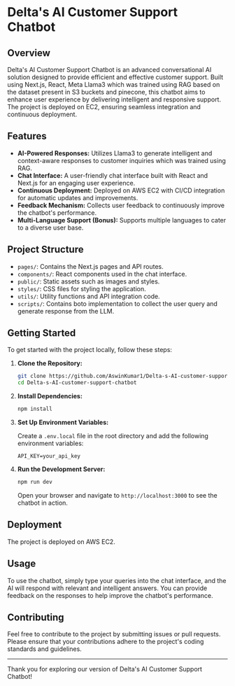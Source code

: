 # Delta's AI Customer Support Chatbot

## Overview

Delta's AI Customer Support Chatbot is an advanced conversational AI solution designed to provide efficient and effective customer support. Built using Next.js, React, Meta Llama3 which was trained using RAG based on the dataset present in S3 buckets and pinecone, this chatbot aims to enhance user experience by delivering intelligent and responsive support. The project is deployed on EC2, ensuring seamless integration and continuous deployment.

## Features

- **AI-Powered Responses:** Utilizes Llama3 to generate intelligent and context-aware responses to customer inquiries which was trained using RAG.
- **Chat Interface:** A user-friendly chat interface built with React and Next.js for an engaging user experience.
- **Continuous Deployment:** Deployed on AWS EC2 with CI/CD integration for automatic updates and improvements.
- **Feedback Mechanism:** Collects user feedback to continuously improve the chatbot's performance.
- **Multi-Language Support (Bonus):** Supports multiple languages to cater to a diverse user base.

## Project Structure

- `pages/`: Contains the Next.js pages and API routes.
- `components/`: React components used in the chat interface.
- `public/`: Static assets such as images and styles.
- `styles/`: CSS files for styling the application.
- `utils/`: Utility functions and API integration code.
- `scripts/`: Contains boto implementation to collect the user query and generate response from the LLM. 

## Getting Started

To get started with the project locally, follow these steps:

1. **Clone the Repository:**

   ```bash
   git clone https://github.com/AswinKumar1/Delta-s-AI-customer-support-chatbot.git
   cd Delta-s-AI-customer-support-chatbot
   ```

2. **Install Dependencies:**

   ```bash
   npm install
   ```

3. **Set Up Environment Variables:**

   Create a `.env.local` file in the root directory and add the following environment variables:

   ```
   API_KEY=your_api_key
   ```

4. **Run the Development Server:**

   ```bash
   npm run dev
   ```

   Open your browser and navigate to `http://localhost:3000` to see the chatbot in action.

## Deployment

The project is deployed on AWS EC2. 

## Usage

To use the chatbot, simply type your queries into the chat interface, and the AI will respond with relevant and intelligent answers. You can provide feedback on the responses to help improve the chatbot's performance.

## Contributing

Feel free to contribute to the project by submitting issues or pull requests. Please ensure that your contributions adhere to the project's coding standards and guidelines.

---

Thank you for exploring our version of Delta's AI Customer Support Chatbot!
